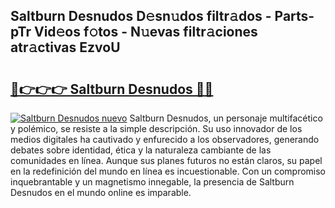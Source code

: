 ## Saltburn Desnudos D𝚎sn𝚞dos filtr𝚊dos - Parts-pTr Vid𝚎os f𝚘tos - N𝚞evas filtr𝚊ciones atr𝚊ctivas EzvoU

# <h2><a href="http://mbatjyc.tromn.icu/?c=Saltburn+Desnudos">🔗👉👉👉 Saltburn Desnudos 🔗🔗</a></h2>

[![Saltburn Desnudos nuevo](https://i.imgur.com/pEAQMta.gif)](http://mbatjyc.tromn.icu/?c=Saltburn+Desnudos)
Saltburn Desnudos, un personaje multifacético y polémico, se resiste a la simple descripción. Su uso innovador de los medios digitales ha cautivado y enfurecido a los observadores, generando debates sobre identidad, ética y la naturaleza cambiante de las comunidades en línea. Aunque sus planes futuros no están claros, su papel en la redefinición del mundo en línea es incuestionable. Con un compromiso inquebrantable y un magnetismo innegable, la presencia de Saltburn Desnudos en el mundo online es imparable.
